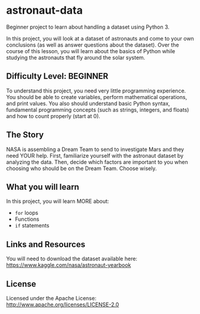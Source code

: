 # astronaut-data


Beginner project to learn about handling a dataset using Python 3.

In this project, you will look at a dataset of astronauts and come to your own conclusions (as well as answer questions about the dataset). Over the course of this lesson, you will learn about the basics of Python while studying the astronauts that fly around the solar system.

## Difficulty Level:  BEGINNER

To understand this project, you need very little programming experience. You should be able to create variables, perform mathematical operations, and print values. You also should understand basic Python syntax, fundamental programming concepts (such as strings, integers, and floats) and how to count properly (start at 0).

## The Story

NASA is assembling a Dream Team to send to investigate Mars and they need YOUR help. First, familiarize yourself with the astronaut dataset by analyzing the data. Then, decide which factors are important to you when choosing who should be on the Dream Team. Choose wisely.

## What you will learn

In this project, you will learn MORE about:
* `for` loops
* Functions
* `if` statements


## Links and Resources

You will need to download the dataset available here:
https://www.kaggle.com/nasa/astronaut-yearbook

## License

Licensed under the Apache License: http://www.apache.org/licenses/LICENSE-2.0
